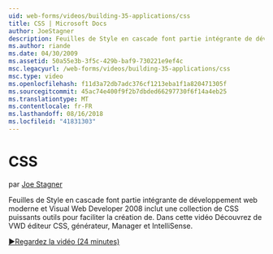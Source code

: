 ```yaml
---
uid: web-forms/videos/building-35-applications/css
title: CSS | Microsoft Docs
author: JoeStagner
description: Feuilles de Style en cascade font partie intégrante de développement web moderne et Visual Web Developer 2008 inclut une collection de CSS puissants outils pour faciliter la création de...
ms.author: riande
ms.date: 04/30/2009
ms.assetid: 50a55e3b-3f5c-429b-baf9-730221e9ef4c
msc.legacyurl: /web-forms/videos/building-35-applications/css
msc.type: video
ms.openlocfilehash: f11d3a72db7adc376cf1213eba1f1a820471305f
ms.sourcegitcommit: 45ac74e400f9f2b7dbded66297730f6f14a4eb25
ms.translationtype: MT
ms.contentlocale: fr-FR
ms.lasthandoff: 08/16/2018
ms.locfileid: "41831303"
---
```

<a name="css"></a>CSS
====================
par [Joe Stagner](https://github.com/JoeStagner)

Feuilles de Style en cascade font partie intégrante de développement web moderne et Visual Web Developer 2008 inclut une collection de CSS puissants outils pour faciliter la création de. Dans cette vidéo Découvrez de VWD éditeur CSS, générateur, Manager et IntelliSense.

[&#9654;Regardez la vidéo (24 minutes)](https://channel9.msdn.com/Blogs/ASP-NET-Site-Videos/css)
